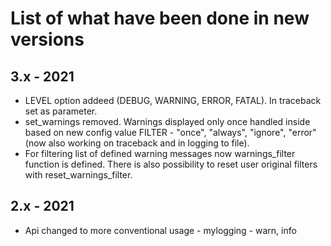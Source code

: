# List of what have been done in new versions

## 3.x - 2021
- LEVEL option addeed (DEBUG, WARNING, ERROR, FATAL). In traceback set as parameter.
- set_warnings removed. Warnings displayed only once handled inside based on new config value FILTER - "once", "always", "ignore", "error" (now also working on traceback and in logging to file).
- For filtering list of defined warning messages now warnings_filter function is defined. There is also possibility to reset user original filters with reset_warnings_filter.

## 2.x - 2021
- Api changed to more conventional usage - mylogging - warn, info